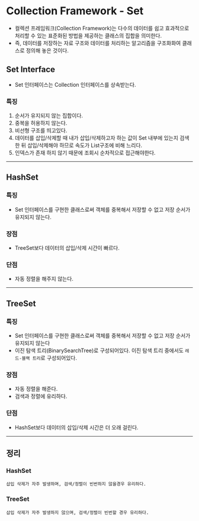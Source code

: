 # Collection Framework - Set
- 컬렉션 프레임워크(Collection Framework)는 다수의 데이터를 쉽고 효과적으로 처리할 수 있는 표준화된 방법을 제공하는 클래스의 집합을 의미한다.
- 즉, 데이터를 저장하는 자료 구조와 데이터를 처리하는 알고리즘을 구조화화여 클래스로 정의해 놓은 것이다.
## Set Interface
- Set 인터페이스는 Collection 인터페이스를 상속받는다.
### 특징
1. 순서가 유지되지 않는 집합이다.
2. 중복을 허용하지 않는다.
3. 비선형 구조를 띄고있다.
4. 데이터를 삽입/삭제할 때 내가 삽입/삭제하고자 하는 값이 Set 내부에 있는지 검색 한 뒤 삽입/삭제해야 하므로 속도가 List구조에 비해 느리다.
5. 인덱스가 존재 하지 않기 때문에 조회시 순차적으로 접근해야한다.

---
## HashSet
### 특징
- Set 인터페이스를 구현한 클래스로써 객체를 중복해서 저장할 수 없고 저장 순서가 유지되지 않는다.
### 장점
- TreeSet보다 데이터의 삽입/삭제 시간이 빠르다.
### 단점
- 자동 정렬을 해주지 않는다.

---
## TreeSet
### 특징
- Set 인터페이스를 구현한 클래스로써 객체를 중복해서 저장할 수 없고 저장 순서가 유지되지 않는다
- 이진 탐색 트리(BinarySearchTree)로 구성되어있다. 이진 탐색 트리 중에서도 `레드-블랙 트리`로 구성되어있다.
### 장점
- 자동 정렬을 해준다.
- 검색과 정렬에 유리하다.
### 단점
- HashSet보다 데이터의 삽입/삭제 시간은 더 오래 걸린다.

---
## 정리
### HashSet
`삽입 삭제가 자주 발생하며, 검색/정렬이 빈번하지 않을경우 유리하다.`
### TreeSet
`삽입 삭제가 자주 발생하지 않으며, 검색/정렬이 빈번할 경우 유리하다.`

